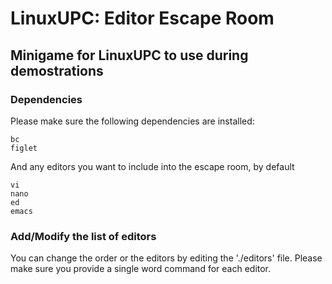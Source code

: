 # LinuxUPC: Editor Escape Room
## Minigame for LinuxUPC to use during demostrations
### Dependencies
Please make sure the following dependencies are installed:
```
bc
figlet
```
And any editors you want to include into the escape room, by default
```
vi
nano
ed 
emacs 
```
### Add/Modify the list of editors
You can change the order or the editors by editing the './editors' file. 
Please make sure you provide a single word command for each editor.
